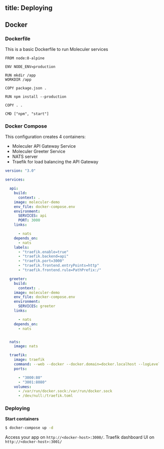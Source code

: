 ## title: Deploying

## Docker

### Dockerfile

This is a basic Dockerfile to run Moleculer services

```docker
FROM node:8-alpine

ENV NODE_ENV=production

RUN mkdir /app
WORKDIR /app

COPY package.json .

RUN npm install --production

COPY . .

CMD ["npm", "start"]
```

### Docker Compose

This configuration creates 4 containers:

- Moleculer API Gateway Service
- Moleculer Greeter Service
- NATS server
- Traefik for load balancing the API Gateway

```yaml
version: "3.0"

services:

  api:
    build:
      context: .
    image: moleculer-demo
    env_file: docker-compose.env
    environment:
      SERVICES: api
      PORT: 3000
    links:

      - nats
    depends_on:
      - nats
    labels:
      - "traefik.enable=true"   
      - "traefik.backend=api"
      - "traefik.port=3000"
      - "traefik.frontend.entryPoints=http"
      - "traefik.frontend.rule=PathPrefix:/"

  greeter:
    build:
      context: .
    image: moleculer-demo
    env_file: docker-compose.env
    environment:
      SERVICES: greeter
    links:

      - nats
    depends_on:
      - nats


  nats:
    image: nats

  traefik:
    image: traefik
    command: --web --docker --docker.domain=docker.localhost --logLevel=INFO --docker.exposedbydefault=false
    ports:

      - "3000:80"
      - "3001:8080"
    volumes:
      - /var/run/docker.sock:/var/run/docker.sock
      - /dev/null:/traefik.toml

```

### Deploying

**Start containers**

```bash
$ docker-compose up -d
```

Access your app on `http://<docker-host>:3000/`. Traefik dashboard UI on `http://<docker-host>:3001/`